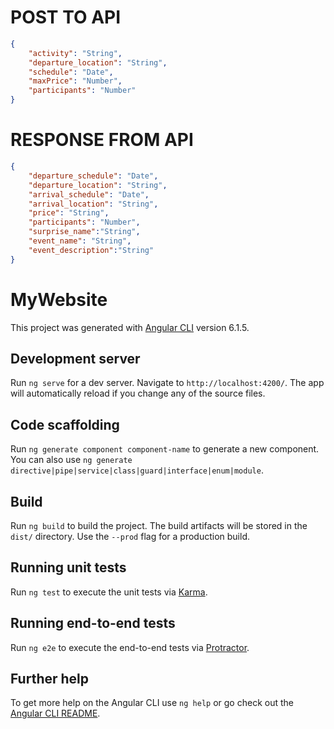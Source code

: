# POST TO API

```json
{
    "activity": "String",
    "departure_location": "String",
    "schedule": "Date",
    "maxPrice": "Number",
    "participants": "Number"
}
```

# RESPONSE FROM API

```json
{
    "departure_schedule": "Date",
    "departure_location": "String",
    "arrival_schedule": "Date",
    "arrival_location": "String",
    "price": "String",
    "participants": "Number",
    "surprise_name":"String",
    "event_name": "String", 
    "event_description":"String"
}
```


# MyWebsite

This project was generated with [Angular CLI](https://github.com/angular/angular-cli) version 6.1.5.

## Development server

Run `ng serve` for a dev server. Navigate to `http://localhost:4200/`. The app will automatically reload if you change any of the source files.

## Code scaffolding

Run `ng generate component component-name` to generate a new component. You can also use `ng generate directive|pipe|service|class|guard|interface|enum|module`.

## Build

Run `ng build` to build the project. The build artifacts will be stored in the `dist/` directory. Use the `--prod` flag for a production build.

## Running unit tests

Run `ng test` to execute the unit tests via [Karma](https://karma-runner.github.io).

## Running end-to-end tests

Run `ng e2e` to execute the end-to-end tests via [Protractor](http://www.protractortest.org/).

## Further help

To get more help on the Angular CLI use `ng help` or go check out the [Angular CLI README](https://github.com/angular/angular-cli/blob/master/README.md).
